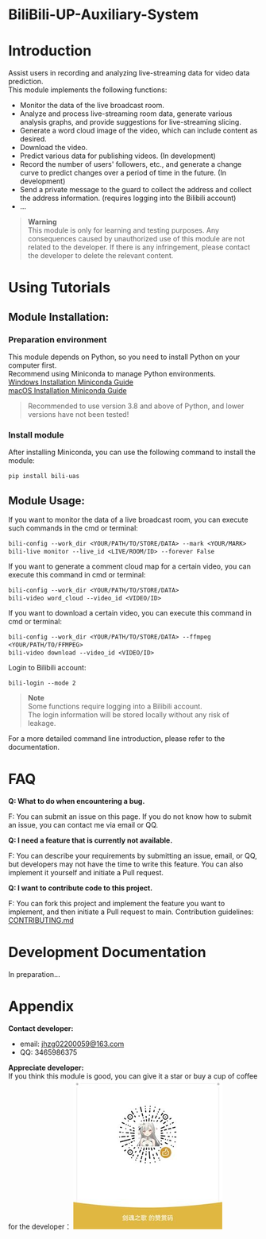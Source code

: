 # BiliBili-UP-Auxiliary-System

# Introduction
Assist users in recording and analyzing live-streaming data for video data prediction.\
This module implements the following functions:
- Monitor the data of the live broadcast room.
- Analyze and process live-streaming room data, generate various analysis graphs, and provide suggestions for 
  live-streaming slicing.
- Generate a word cloud image of the video, which can include content as desired.
- Download the video.
- Predict various data for publishing videos. (In development)
- Record the number of users' followers, etc., and generate a change curve to predict changes over a period of time in the future. (In development)
- Send a private message to the guard to collect the address and collect the address information. (requires logging into the Bilibili account)
- ...

> **Warning**\
> This module is only for learning and testing purposes.
> Any consequences caused by unauthorized use of this module are not related to the developer.
> If there is any infringement, please contact the developer to delete the relevant content.

# Using Tutorials
## Module Installation:
### Preparation environment
This module depends on Python, so you need to install Python on your computer first.\
Recommend using Miniconda to manage Python environments.\
[Windows Installation Miniconda Guide](https://blog.csdn.net/weixin_43828245/article/details/124768518) \
[macOS Installation Miniconda Guide](https://blog.csdn.net/tangsiqi130/article/details/130112475)
> Recommended to use version 3.8 and above of Python, and lower versions have not been tested!

### Install module
After installing Miniconda, you can use the following command to install the module:
```shell
pip install bili-uas
```

## Module Usage:
If you want to monitor the data of a live broadcast room, you can execute such commands in the cmd or terminal:
```shell
bili-config --work_dir <YOUR/PATH/TO/STORE/DATA> --mark <YOUR/MARK>
bili-live monitor --live_id <LIVE/ROOM/ID> --forever False
```

If you want to generate a comment cloud map for a certain video, you can execute this command in cmd or terminal:
```shell
bili-config --work_dir <YOUR/PATH/TO/STORE/DATA>
bili-video word_cloud --video_id <VIDEO/ID>
```

If you want to download a certain video, you can execute this command in cmd or terminal:
```shell
bili-config --work_dir <YOUR/PATH/TO/STORE/DATA> --ffmpeg <YOUR/PATH/TO/FFMPEG>
bili-video download --video_id <VIDEO/ID>
```

Login to Bilibili account:
```shell
bili-login --mode 2
```

> **Note**\
> Some functions require logging into a Bilibili account.\
> The login information will be stored locally without any risk of leakage.

For a more detailed command line introduction, please refer to the documentation.

# FAQ
**Q: What to do when encountering a bug.**

F: You can submit an issue on this page. If you do not know how to submit an issue, you can contact me via email or QQ.

**Q: I need a feature that is currently not available.**

F: You can describe your requirements by submitting an issue, email, or QQ, but developers may not have the time to 
write this feature. 
You can also implement it yourself and initiate a Pull request.

**Q: I want to contribute code to this project.**

F: You can fork this project and implement the feature you want to implement, and then initiate a Pull request to main.
Contribution guidelines: [CONTRIBUTING.md](https://github.com/nemo2011/bilibili-api/blob/main/.github/CONTRIBUTING.md)

# Development Documentation
In preparation...

# Appendix
**Contact developer:** 
- email: jhzg02200059@163.com
- QQ: 3465986375

**Appreciate developer:**\
If you think this module is good, you can give it a star or buy a cup of coffee for the developer：
<img alt="Buy me a coffee" height="300" src="https://github.com/jhzgjhzg/BiliBili-UP-Auxiliary-System/blob/main/readme_dir/appreciation.jpg" width="300"/>


